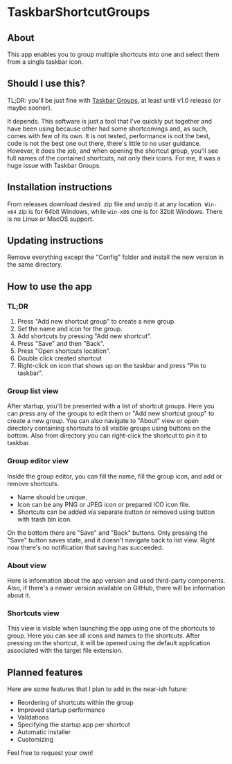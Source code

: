 # TaskbarShortcutGroups

## About

This app enables you to group multiple shortcuts into one and select them from a single taskbar icon.

## Should I use this?

TL;DR: you'll be just fine with [Taskbar Groups](https://github.com/tjackenpacken/taskbar-groups), at least until v1.0
release (or maybe sooner).

It depends.
This software is just a tool that I've quickly put together and have been using because other had some shortcomings and,
as such, comes with few of its own.
It is not tested, performance is not the best, code is not the best one out there, there's little to no user guidance.
However, it does the job, and when opening the shortcut group, you'll see full names of the contained shortcuts, not
only their icons.
For me, it was a huge issue with Taskbar Groups.

## Installation instructions

From releases download desired .zip file and unzip it at any location.
`Win-x64` zip is for 64bit Windows, while `win-x86` one is for 32bit Windows.
There is no Linux or MacOS support.

## Updating instructions

Remove everything except the "Config" folder and install the new version in the same directory.

## How to use the app

### TL;DR

1. Press "Add new shortcut group" to create a new group.
2. Set the name and icon for the group.
3. Add shortcuts by pressing "Add new shortcut".
4. Press "Save" and then "Back".
5. Press "Open shortcuts location".
6. Double click created shortcut
7. Right-click on icon that shows up on the taskbar and press "Pin to taskbar". 

### Group list view

After startup, you'll be presented with a list of shortcut groups.
Here you can press any of the groups to edit them or "Add new shortcut group" to create a new group.
You can also navigate to "About" view or open directory containing shortcuts to all visible groups using buttons on the bottom.
Also from directory you can right-click the shortcut to pin it to taskbar.

### Group editor view

Inside the group editor, you can fill the name, fill the group icon, and add or remove shortcuts.

- Name should be unique.
- Icon can be any PNG or JPEG icon or prepared ICO icon file.
- Shortcuts can be added via separate button or removed using button with trash bin icon.

On the bottom there are "Save" and "Back" buttons.
Only pressing the "Save" button saves state, and it doesn't navigate back to list view.
Right now there's no notification that saving has succeeded.

### About view

Here is information about the app version and used third-party components.
Also, if there's a newer version available on GitHub, there will be information about it.

### Shortcuts view

This view is visible when launching the app using one of the shortcuts to group.
Here you can see all icons and names to the shortcuts.
After pressing on the shortcut, it will be opened using the default application associated with the target file
extension.

## Planned features

Here are some features that I plan to add in the near-ish future:

- Reordering of shortcuts within the group
- Improved startup performance
- Validations
- Specifying the startup app per shortcut
- Automatic installer
- Customizing

Feel free to request your own!